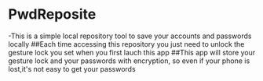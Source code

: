 PwdReposite
===========
-This is a simple local repository tool to save your accounts and passwords locally
##Each time accessing this repository you just need to unlock the gesture lock you set when you first lauch this app
##This app will store your gesture lock and your passwords with encryption, so even if your phone is lost,it's not easy to get your passwords